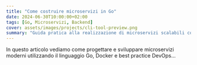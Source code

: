 ```yaml
---
title: "Come costruire microservizi in Go"
date: 2024-06-30T10:00:00+02:00
tags: [Go, Microservizi, Backend]
cover: assets/images/projects/cli-tool-preview.png
summary: "Guida pratica alla realizzazione di microservizi scalabili con Go e Docker."
---
```


In questo articolo vediamo come progettare e sviluppare microservizi moderni utilizzando il linguaggio Go, Docker e best practice DevOps... 